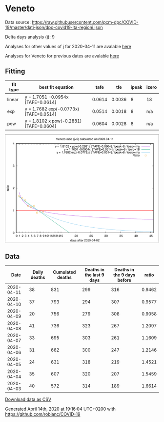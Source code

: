 # Veneto

Data source: https://raw.githubusercontent.com/pcm-dpc/COVID-19/master/dati-json/dpc-covid19-ita-regioni.json

Delta days analysis (j): 9

Analyses for other values of j for 2020-04-11 are avalable [here](../2020-04-11/README.md)

Analyses for Veneto for previous dates are avalable [here](../README.md)

## Fitting 
|fit type|best fit equation|tafe|tfe|ipeak|izero|
|-------|-----|--------|------|---|---|
|linear|y = 1.7051 -0.0954x  [TAFE=0.0614]|0.0614|0.0036|8|18|
|exp|y = 1.7682 exp(-0.0773x)  [TAFE=0.0514]|0.0514|0.0018|8|n/a|
|pow|y = 1.8102 x pow(-0.2881)  [TAFE=0.0604]|0.0604|0.0028|8|n/a|

![Plot](COVID-19_veneto_j9_2020-04-11.png)

## Data
|Date|Daily deaths|Cumulated deaths|Deaths in the last 9 days|Deaths in the 9 days before|ratio|
|----|----------|-----------|-------|--------------------|-----|
|2020-04-11|38|831|299|316|0.9462|
|2020-04-10|37|793|294|307|0.9577|
|2020-04-09|20|756|279|308|0.9058|
|2020-04-08|41|736|323|267|1.2097|
|2020-04-07|33|695|303|261|1.1609|
|2020-04-06|31|662|300|247|1.2146|
|2020-04-05|24|631|318|219|1.4521|
|2020-04-04|35|607|320|207|1.5459|
|2020-04-03|40|572|314|189|1.6614|

[Download data as CSV](COVID-19_veneto_j9_2020-04-11.csv)

Generated April 14th, 2020 at 19:16:04 UTC+0200 with https://github.com/robianc/COVID-19
